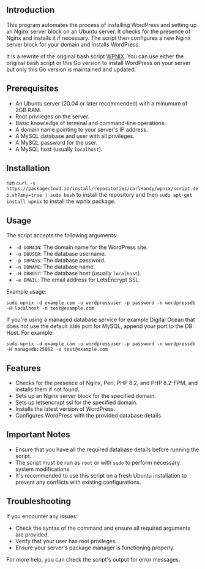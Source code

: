 ## Introduction

This program automates the process of installing WordPress and setting up an Nginx server block on an Ubuntu server. It checks for the presence of Nginx and installs it if necessary. The script then configures a new Nginx server block for your domain and installs WordPress.

It is a rewrite of the original bash script [WPNIX](https://github.com/Kalpa-Services/wpnix). You can use either the original bash script or this Go version to install WordPress on your server but only this Go version is maintained and updated.

Prerequisites
-------------

-   An Ubuntu server (20.04 or later recommended) with a minumum of 2GB RAM.
-   Root privileges on the server.
-   Basic knowledge of terminal and command-line operations.
-   A domain name pointing to your server's IP address.
-   A MySQL database and user with all privileges.
-   A MySQL password for the user.
-   A MySQL host (usually `localhost`).

Installation
------------

run `curl -s https://packagecloud.io/install/repositories/carlHandy/wpnix/script.deb.sh?any=true | sudo bash` to install the repository and then `sudo apt-get install wpnix` to install the wpnix package.

Usage
-----

The script accepts the following arguments:

-   `-d DOMAIN`: The domain name for the WordPress site.
-   `-u DBUSER`: The database username.
-   `-p DBPASS`: The database password.
-   `-n DBNAME`: The database name.
-   `-H DBHOST`: The database host (usually `localhost`).
-   `-e EMAIL`: The email address for LetsEncrypt SSL.

Example usage:

`sudo wpnix -d example.com -u wordpressuser -p password -n wordpressdb -H localhost -e test@example.com`

If you're using a managed database service for example Digital Ocean that does not use the default `3306` port for MySQL, append your port to the DB Host. For example:

`sudo wpnix -d example.com -u wordpressuser -p password -n wordpressdb -H managedb:25062 -e test@example.com`

Features
--------

-   Checks for the presence of Nginx, Perl, PHP 8.2, and PHP 8.2-FPM, and installs them if not found.
-   Sets up an Nginx server block for the specified domain.
- Sets up letsencrypt ssl for the specified domain.
-   Installs the latest version of WordPress.
-   Configures WordPress with the provided database details.

Important Notes
---------------

-   Ensure that you have all the required database details before running the script.
-   The script must be run as `root` or with `sudo` to perform necessary system modifications.
-   It's recommended to use this script on a fresh Ubuntu installation to prevent any conflicts with existing configurations.

Troubleshooting
---------------

If you encounter any issues:

-   Check the syntax of the command and ensure all required arguments are provided.
-   Verify that your user has root privileges.
-   Ensure your server's package manager is functioning properly.

For more help, you can check the script's output for error messages.
